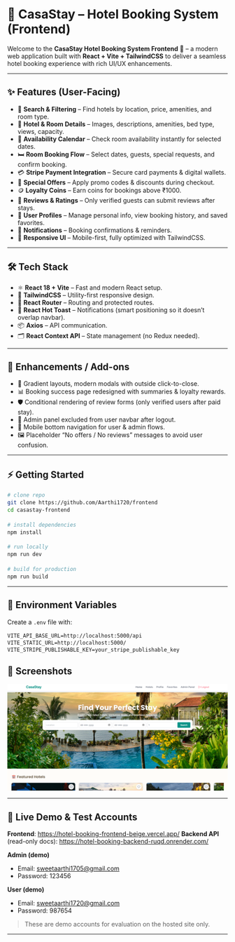 # 🏨 CasaStay – Hotel Booking System (Frontend)

Welcome to the **CasaStay Hotel Booking System Frontend** 🎉 – a modern web application built with **React + Vite + TailwindCSS** to deliver a seamless hotel booking experience with rich UI/UX enhancements.

---

## ✨ Features (User-Facing)

- 🔎 **Search & Filtering** – Find hotels by location, price, amenities, and room type.  
- 🏨 **Hotel & Room Details** – Images, descriptions, amenities, bed type, views, capacity.  
- 📅 **Availability Calendar** – Check room availability instantly for selected dates.  
- 🛏️ **Room Booking Flow** – Select dates, guests, special requests, and confirm booking.  
- 💳 **Stripe Payment Integration** – Secure card payments & digital wallets.  
- 🎁 **Special Offers** – Apply promo codes & discounts during checkout.  
- 🪙 **Loyalty Coins** – Earn coins for bookings above ₹1000.  
- 💬 **Reviews & Ratings** – Only verified guests can submit reviews after stays.  
- 👤 **User Profiles** – Manage personal info, view booking history, and saved favorites.  
- 📧 **Notifications** – Booking confirmations & reminders.  
- 📱 **Responsive UI** – Mobile-first, fully optimized with TailwindCSS.  

---

## 🛠️ Tech Stack

- ⚛️ **React 18 + Vite** – Fast and modern React setup.  
- 🎨 **TailwindCSS** – Utility-first responsive design.  
- 🔐 **React Router** – Routing and protected routes.  
- 🍞 **React Hot Toast** – Notifications (smart positioning so it doesn’t overlap navbar).  
- 📦 **Axios** – API communication.  
- 🗂 **React Context API** – State management (no Redux needed).  

---

## 🚀 Enhancements / Add-ons

- 🌈 Gradient layouts, modern modals with outside click-to-close.  
- 📊 Booking success page redesigned with summaries & loyalty rewards.  
- 🛡️ Conditional rendering of review forms (only verified users after paid stay).  
- 🧭 Admin panel excluded from user navbar after logout.  
- 📱 Mobile bottom navigation for user & admin flows.  
- 🖼️ Placeholder “No offers / No reviews” messages to avoid user confusion.  

---

## ⚡ Getting Started

```bash
# clone repo
git clone https://github.com/Aarthi1720/frontend
cd casastay-frontend

# install dependencies
npm install

# run locally
npm run dev

# build for production
npm run build
```

---

## 🔗  Environment Variables

Create a `.env` file with:

```env
VITE_API_BASE_URL=http://localhost:5000/api
VITE_STATIC_URL=http://localhost:5000/
VITE_STRIPE_PUBLISHABLE_KEY=your_stripe_publishable_key

```

## 📸 Screenshots

![alt text](image.png)

---

## 🚀 Live Demo & Test Accounts

**Frontend**: https://hotel-booking-frontend-beige.vercel.app/
**Backend API** (read-only docs): https://hotel-booking-backend-ruqd.onrender.com/

**Admin (demo)**
- Email: sweetaarthi1705@gmail.com
- Password: 123456

**User (demo)**
- Email: sweetaarthi1720@gmail.com
- Password: 987654

> These are demo accounts for evaluation on the hosted site only.

---
